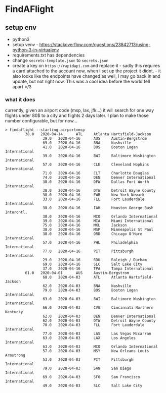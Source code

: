 # FindAFlight

## setup env

- python3
- setup venv
        - https://stackoverflow.com/questions/23842713/using-python-3-in-virtualenv
- requirements.txt has dependencies
- change `secrets-template.json` to `secrets.json`
- create a key on `https://rapidapi.com` and replace it
        - sadly this requires a card attached to the account now, when i set up the project it didnt. 
        - it also looks like the endpoints have changed as well, I may go back in and update, but not right now. This was a cool idea before the world fell apart </3


### what it does
currently, given an airport code (msp, lax, jfk...) it will search for one way flights
under 80$ to a city and flights 2 days later.
I plan to make those number configurable, but for now... 
```
> findaflight --starting-airport=msp
         38.0   2020-04-14      ATL     Atlanta Hartsfield-Jackson
                 39.0   2020-04-16      AUS     Austin-Bergstrom
                 69.0   2020-04-16      BNA     Nashville
                 41.0   2020-04-16      BOS     Boston Logan International
                 39.0   2020-04-16      BWI     Baltimore Washington International
                 57.0   2020-04-16      CLE     Cleveland Hopkins International
                 71.0   2020-04-16      CLT     Charlotte Douglas
                 74.0   2020-04-16      DEN     Denver International
                 38.0   2020-04-16      DFW     Dallas Fort Worth International
                 38.0   2020-04-16      DTW     Detroit Wayne County
                 38.0   2020-04-16      EWR     New York Newark
                 33.0   2020-04-16      FLL     Fort Lauderdale International
                 38.0   2020-04-16      IAH     Houston George Bush Intercntl.
                 38.0   2020-04-16      MCO     Orlando International
                 39.0   2020-04-16      MIA     Miami International
                 75.0   2020-04-16      MKL     Jackson
                 38.0   2020-04-16      MSP     Minneapolis St Paul
                 38.0   2020-04-16      ORD     Chicago O'Hare International
                 57.0   2020-04-16      PHL     Philadelphia International
                 77.0   2020-04-16      PIT     Pittsburgh International
                 29.0   2020-04-16      RDU     Raleigh / Durham
                 69.0   2020-04-16      SLC     Salt Lake City
                 37.0   2020-04-16      TPA     Tampa International
         61.0   2020-04-01      AUS     Austin-Bergstrom
                 68.0   2020-04-03      ATL     Atlanta Hartsfield-Jackson
                 62.0   2020-04-03      BNA     Nashville
                 79.0   2020-04-03      BOS     Boston Logan International
                 63.0   2020-04-03      BWI     Baltimore Washington International
                 66.0   2020-04-03      CVG     Cincinnati Northern Kentucky
                 62.0   2020-04-03      DEN     Denver International
                 62.0   2020-04-03      DTW     Detroit Wayne County
                 70.0   2020-04-03      FLL     Fort Lauderdale International
                 77.0   2020-04-03      LAS     Las Vegas Mccarran
                 63.0   2020-04-03      LAX     Los Angeles International
                 63.0   2020-04-03      MCO     Orlando International
                 57.0   2020-04-03      MSY     New Orleans Louis Armstrong
                 53.0   2020-04-03      PIT     Pittsburgh International
                 79.0   2020-04-03      SAN     San Diego International
                 69.0   2020-04-03      SFO     San Francisco International
                 49.0   2020-04-03      SLC     Salt Lake City
```
